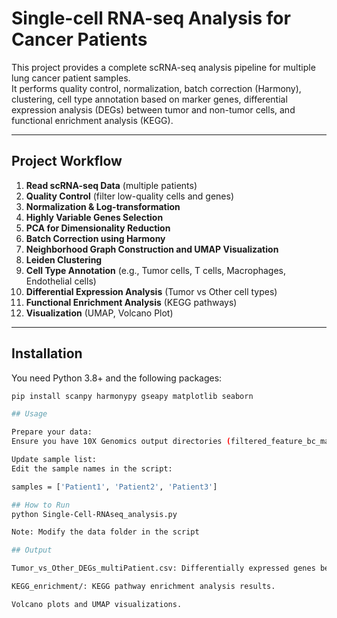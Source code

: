 # Single-cell RNA-seq Analysis for Cancer Patients

This project provides a complete scRNA-seq analysis pipeline for multiple lung cancer patient samples.  
It performs quality control, normalization, batch correction (Harmony), clustering, cell type annotation based on marker genes, differential expression analysis (DEGs) between tumor and non-tumor cells, and functional enrichment analysis (KEGG).

---

## Project Workflow

1. **Read scRNA-seq Data** (multiple patients)
2. **Quality Control** (filter low-quality cells and genes)
3. **Normalization & Log-transformation**
4. **Highly Variable Genes Selection**
5. **PCA for Dimensionality Reduction**
6. **Batch Correction using Harmony**
7. **Neighborhood Graph Construction and UMAP Visualization**
8. **Leiden Clustering**
9. **Cell Type Annotation** (e.g., Tumor cells, T cells, Macrophages, Endothelial cells)
10. **Differential Expression Analysis** (Tumor vs Other cell types)
11. **Functional Enrichment Analysis** (KEGG pathways)
12. **Visualization** (UMAP, Volcano Plot)

---

## Installation

You need Python 3.8+ and the following packages:

```bash
pip install scanpy harmonypy gseapy matplotlib seaborn

## Usage

Prepare your data:
Ensure you have 10X Genomics output directories (filtered_feature_bc_matrix) for each patient sample.

Update sample list:
Edit the sample names in the script:

samples = ['Patient1', 'Patient2', 'Patient3']

## How to Run
python Single-Cell-RNAseq_analysis.py

Note: Modify the data folder in the script

## Output

Tumor_vs_Other_DEGs_multiPatient.csv: Differentially expressed genes between tumor and non-tumor cells.

KEGG_enrichment/: KEGG pathway enrichment analysis results.

Volcano plots and UMAP visualizations.

